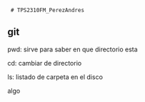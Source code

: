      # TPS2310FM_PerezAndres
## git
pwd: sirve para saber en que directorio esta

cd: cambiar de directorio

ls: listado de carpeta en el disco

algo